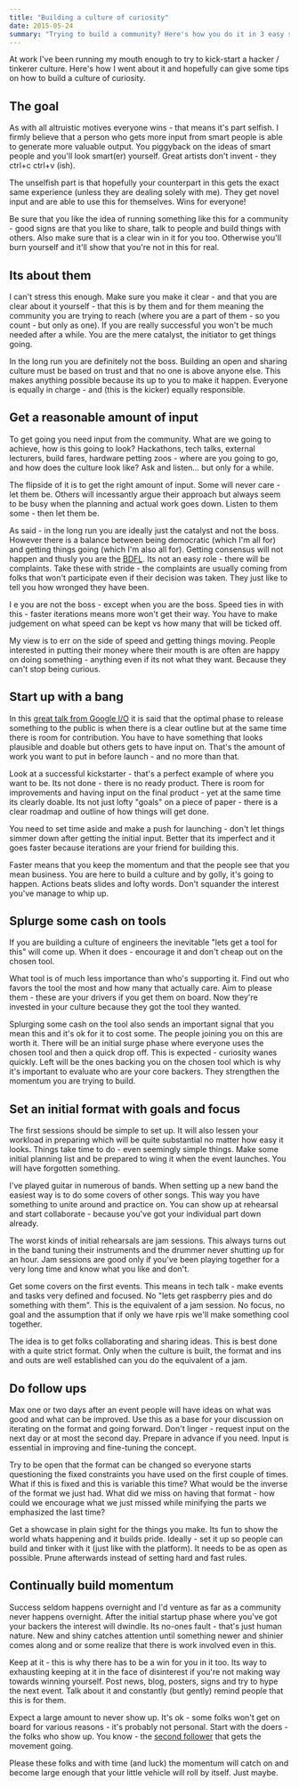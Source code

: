 ```yaml
---
title: "Building a culture of curiosity"
date: 2015-05-24
summary: "Trying to build a community? Here's how you do it in 3 easy steps (and one hard)"
---
```


At work I've been running my mouth enough to try to kick-start a hacker / tinkerer culture. Here's how I went about it and hopefully can give some tips on how to build a culture of curiosity.

## The goal
As with all altruistic motives everyone wins - that means it's part selfish. I firmly believe that a person who gets more input from smart people is able to generate more valuable output. You piggyback on the ideas of smart people and you'll look smart(er) yourself. Great artists don't invent - they ctrl+c ctrl+v (ish).

The unselfish part is that hopefully your counterpart in this gets the exact same experience (unless they are dealing solely with me). They get novel input and are able to use this for themselves. Wins for everyone!

Be sure that you like the idea of running something like this for a community - good signs are that you like to share, talk to people and build things with others. Also make sure that is a clear win in it for you too. Otherwise you'll burn yourself and it'll show that you're not in this for real.

## Its about them
I can't stress this enough. Make sure you make it clear - and that you are clear about it yourself - that this is by them and for them meaning the community you are trying to reach (where you are a part of them - so you count - but only as one). If you are really successful you won't be much needed after a while. You are the mere catalyst, the initiator to get things going.

In the long run you are definitely not the boss. Building an open and sharing culture must be based on trust and that no one is above anyone else. This makes anything possible because its up to you to make it happen. Everyone is equally in charge - and (this is the kicker) equally responsible.

## Get a reasonable amount of input
To get going you need input from the community. What are we going to achieve, how is this going to look? Hackathons, tech talks, external lecturers, build fares, hardware petting zoos - where are you going to go, and how does the culture look like? Ask and listen... but only for a while.

The flipside of it is to get the right amount of input. Some will never care - let them be. Others will incessantly argue their approach but always seem to be busy when the planning and actual work goes down. Listen to them some - then let them be.

As said - in the long run you are ideally just the catalyst and not the boss. However there is a balance between being democratic (which I'm all for) and getting things going (which I'm also all for). Getting consensus will not happen and thusly you are the [BDFL](http://en.wikipedia.org/wiki/Benevolent_dictator_for_life). Its not an easy role - there will be complaints. Take these with stride - the complaints are usually coming from folks that won't participate even if their decision was taken. They just like to tell you how wronged they have been.

I e you are not the boss - except when you are the boss. Speed ties in with this - faster iterations means more won't get their way. You have to make judgement on what speed can be kept vs how many that will be ticked off.

My view is to err on the side of speed and getting things moving. People interested in putting their money where their mouth is are often are happy on doing something - anything even if its not what they want. Because they can't stop being curious.

## Start up with a bang
In this [great talk from Google I/O](https://youtu.be/0SARbwvhupQ?t=30m19s) it is said that the optimal phase to release something to the public is when there is a clear outline but at the same time there is room for contribution. You have to have something that looks plausible and doable but others gets to have input on. That's the amount of work you want to put in before launch - and no more than that.

Look at a successful kickstarter - that's a perfect example of where you want to be. Its not done - there is no ready product. There is room for improvements and having input on the final product - yet at the same time its clearly doable. Its not just lofty "goals" on a piece of paper - there is a clear roadmap and outline of how things will get done.

You need to set time aside and make a push for launching - don't let things simmer down after getting the initial input. Better that its imperfect and it goes faster because iterations are your friend for building this.

Faster means that you keep the momentum and that the people see that you mean business. You are here to build a culture and by golly, it's going to happen. Actions beats slides and lofty words. Don't squander the interest you've manage to whip up.

## Splurge some cash on tools
If you are building a culture of engineers the inevitable "lets get a tool for this" will come up. When it does - encourage it and don't cheap out on the chosen tool.

What tool is of much less importance than who's supporting it. Find out who favors the tool the most and how many that actually care. Aim to please them - these are your drivers if you get them on board. Now they're invested in your culture because they got the tool they wanted.

Splurging some cash on the tool also sends an important signal that you mean this and it's ok for it to cost some. The people joining you on this are worth it. There will be an initial surge phase where everyone uses the chosen tool and then a quick drop off. This is expected - curiosity wanes quickly. Left will be the ones backing you on the chosen tool which is why it's important to evaluate who are your core backers. They strengthen the momentum you are trying to build.

## Set an initial format with goals and focus
The first sessions should be simple to set up. It will also lessen your workload in preparing which will be quite substantial no matter how easy it looks. Things take time to do - even seemingly simple things. Make some initial planning list and be prepared to wing it when the event launches. You will have forgotten something.

I've played guitar in numerous of bands. When setting up a new band the easiest way is to do some covers of other songs. This way you have something to unite around and practice on. You can show up at rehearsal and start collaborate - because you've got your individual part down already.

The worst kinds of initial rehearsals are jam sessions. This always turns out in the band tuning their instruments and the drummer never shutting up for an hour. Jam sessions are good only if you've been playing together for a very long time and know what you like and don't.

Get some covers on the first events. This means in tech talk - make events and tasks very defined and focused. No "lets get raspberry pies and do something with them". This is the equivalent of a jam session. No focus, no goal and the assumption that if only we have rpis we'll make something cool together.

The idea is to get folks collaborating and sharing ideas. This is best done with a quite strict format. Only when the culture is built, the format and ins and outs are well established can you do the equivalent of a jam.

## Do follow ups
Max one or two days after an event people will have ideas on what was good and what can be improved. Use this as a base for your discussion on iterating on the format and going forward. Don't linger - request input on the next day or at most the second day. Prepare in advance if you need. Input is essential in improving and fine-tuning the concept.

Try to be open that the format can be changed so everyone starts questioning the fixed constraints you have used on the first couple of times. What if this is fixed and this is variable this time? What would be the inverse of the format we just had. What did we miss on having that format - how could we encourage what we just missed while minifying the parts we emphasized the last time?

Get a showcase in plain sight for the things you make. Its fun to show the world whats happening and it builds pride. Ideally - set it up so people can build and tinker with it (just like with the platform). It needs to be as open as possible. Prune afterwards instead of setting hard and fast rules.

## Continually build momentum
Success seldom happens overnight and I'd venture as far as a community never happens overnight. After the initial startup phase where you've got your backers the interest will dwindle. Its no-ones fault - that's just human nature. New and shiny catches attention until something newer and shinier comes along and or some realize that there is work involved even in this.

Keep at it - this is why there has to be a win for you in it too. Its way to exhausting keeping at it in the face of disinterest if you're not making way towards winning yourself. Post news, blog, posters, signs and try to hype the next event. Talk about it and constantly (but gently) remind people that this is for them.

Expect a large amount to never show up. It's ok - some folks won't get on board for various reasons - it's probably not personal. Start with the doers - the folks who show up. You know - the [second follower](https://youtu.be/fW8amMCVAJQ?t=21s) that gets the movement going.

Please these folks and with time (and luck) the momentum will catch on and become large enough that your little vehicle will roll by itself. Just maybe.
